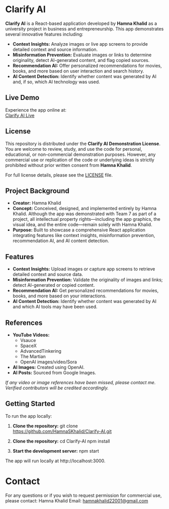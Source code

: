 # Clarify AI

**Clarify AI** is a React-based application developed by **Hamna Khalid** as a university project in business and entrepreneurship. This app demonstrates several innovative features including:

- **Context Insights:** Analyze images or live app screens to provide detailed context and source information.
- **Misinformation Prevention:** Evaluate images or links to determine originality, detect AI-generated content, and flag copied sources.
- **Recommendation AI:** Offer personalized recommendations for movies, books, and more based on user interaction and search history.
- **AI Content Detection:** Identify whether content was generated by AI and, if so, which AI technology was used.

## Live Demo
Experience the app online at:  
[Clarify AI Live](https://hamnaskhalid.github.io/Clarify-AI)

## License
This repository is distributed under the **Clarify AI Demonstration License**. You are welcome to review, study, and use the code for personal, educational, or non-commercial demonstration purposes. However, any commercial use or replication of the code or underlying ideas is strictly prohibited without prior written consent from **Hamna Khalid**.

For full license details, please see the [LICENSE](LICENSE.md) file.

## Project Background
- **Creator:** Hamna Khalid  
- **Concept:** Conceived, designed, and implemented entirely by Hamna Khalid. Although the app was demonstrated with Team 7 as part of a project, all intellectual property rights—including the app graphics, the visual idea, and the entire code—remain solely with Hamna Khalid.
- **Purpose:** Built to showcase a comprehensive React application integrating features like context insights, misinformation prevention, recommendation AI, and AI content detection.

## Features
- **Context Insights:** Upload images or capture app screens to retrieve detailed context and source data.
- **Misinformation Prevention:** Validate the originality of images and links; detect AI-generated or copied content.
- **Recommendation AI:** Get personalized recommendations for movies, books, and more based on your interactions.
- **AI Content Detection:** Identify whether content was generated by AI and which AI tools may have been used.

## References
- **YouTube Videos:**  
  - Vsauce  
  - SpaceX  
  - AdvancedTinkering  
  - The Martian 
  - OpenAI images/video/Sora  
- **AI Images:** Created using OpenAI.  
- **AI Posts:** Sourced from Google Images.

*If any video or image references have been missed, please contact me. Verified contributors will be credited accordingly.*

## Getting Started
To run the app locally:

1. **Clone the repository:**
   git clone https://github.com/HamnaSKhalid/Clarify-AI.git

2. **Clone the repository:**
cd Clarify-AI
npm install

3. **Start the development server:**
npm start

The app will run locally at http://localhost:3000.

# Contact

For any questions or if you wish to request permission for commercial use, please contact:
Hamna Khalid
Email: hamnakhalid22001@gmail.com
